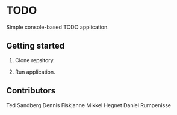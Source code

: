 # TODO

Simple console-based TODO application.

## Getting started

1. Clone repsitory.

2. Run application.

## Contributors

Ted Sandberg
Dennis Fiskjanne
Mikkel Hegnet
Daniel Rumpenisse